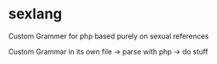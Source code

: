 # sexlang
Custom Grammer for php based purely on sexual references

Custom Grammar in its own file -> parse with php -> do stuff